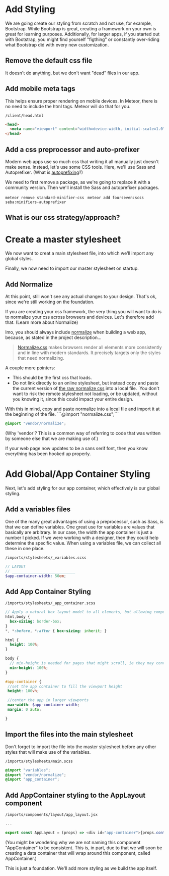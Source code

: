 # Add Styling

We are going create our styling from scratch and not use, for example, Bootstrap.  While Bootstrap is great, creating a framework on your own is great for learning purposes.  Additionally, for larger apps, if you started out with Bootstrap, you might find yourself "figthing" or constantly over-riding what Bootstrap did with every new customization.

## Remove the default css file
It doesn't do anything, but we don't want "dead" files in our app.

## Add mobile meta tags
This helps ensure proper rendering on mobile devices.
In Meteor, there is no need to include the html tags.  Meteor will do that for you.

``` /client/head.html ```

```html
<head>
  <meta name="viewport" content="width=device-width, initial-scale=1.0">
</head>
```

## Add a css preprocessor and auto-prefixer
Modern web apps use so much css that writing it all manually just doesn't make sense.  Instead, let's use some CSS tools.  Here, we'll use Sass and Autoprefixer. (What is [autoprefixing](https://css-tricks.com/autoprefixer/)?)

We need to first remove a package, as we're going to replace it with a community version. Then we'll install the Sass and autoprefixer packages.

``` meteor remove standard-minifier-css ```
```  meteor add fourseven:scss seba:minifiers-autoprefixer ```

## What is our css strategy/approach?


# Create a master stylesheet
We now want to creat a main stylesheet file, into which we'll import any global styles.

Finally, we now need to import our master stylesheet on startup.

## Add Normalize
At this point, still won't see any actual changes to your design.  That's ok, since we're still working on the foundation.  

If you are creating your css framework, the very thing you will want to do is to normalize your css across browsers and devices.  Let's therefore add  that.  (Learn more about Normalize)

Imo, you should always include <a href="https://necolas.github.io/normalize.css/">normalize</a> when building a web app, because, as stated in the project description...
<blockquote><a href="https://github.com/necolas/normalize.css/">Normalize.css</a> makes browsers render all elements more consistently and in line with modern standards. It precisely targets only the styles that need normalizing.</blockquote>
A couple more pointers:
<ul>
 	<li>This should be the first css that loads.</li>
 	<li>Do not link directly to an online stylesheet, but instead copy and paste the current version of <a href="https://necolas.github.io/normalize.css/4.0.0/normalize.css">the raw normalize css</a> into a local file.  You don't want to risk the remote stylesheet not loading, or be updated, without you knowing it, since this could impact your entire design.</li>
</ul>
With this in mind, copy and paste normalize into a local file and import it at the beginning of the file.
```@import "normalize.css";```


```scss
@import "vendor/normalize";
```

(Why 'vendor'?  This is a common way of referring to code that was written by someone else that we are making use of.)

If your web page now updates to be a sans serif font, then you know everything has been hooked up properly.


# Add Global/App Container Styling
Next, let's add styling for our app container, which effectively is our global styling.


## Add a variables files
One of the many great advantages of using a preprocessor, such as Sass, is that we can define variables.
One great use for variables are values that basically are arbitrary.  In our case, the width the app container is just a number I picked.  If we were working with a designer, then they could help determine the specific value.  When using a variables file, we can collect all these in one place.


``` /imports/stylesheets/_variables.scss ```

```scss
// LAYOUT
// ____________________________
$app-container-width: 50em;
```

## Add App Container Styling

``` /imports/stylesheets/_app_container.scss ```

```scss
// Apply a natural box layout model to all elements, but allowing components to change - http://www.paulirish.com/2012/box-sizing-border-box-ftw/
html,body {
  box-sizing: border-box;
}
*, *:before, *:after { box-sizing: inherit; }

html {
  height: 100%;
}

body {
  // min-height is needed for pages that might scroll, ie they may contain _more_ than 100% of viewport height
  min-height: 100%;
}

#app-container {
 //set the app container to fill the viewport height
 height: 100vh;

 //center the app in larger viewports
 max-width: $app-container-width;
 margin: 0 auto;

}
```

## Import the files into the main stylesheet

Don't forget to import the file into the master stylesheet before any other styles that will make use of the variables.

``` /imports/stylesheets/main.scss ```

```scss
@import "variables";
@import "vendor/normalize";
@import "app_container";
```


## Add AppContainer styling to the AppLayout component

``` /imports/components/layout/app_layout.jsx ```

```js
...

export const AppLayout = (props) => <div id="app-container">{props.content(props)}</div>
```

(You might be wondering why we are not naming this component "AppContainer" to be consistent.  This is, in part, due to that we will soon be creating a data container that will wrap around this component, called AppContainer.)

This is just a foundation.  We'll add more styling as we build the app itself.




